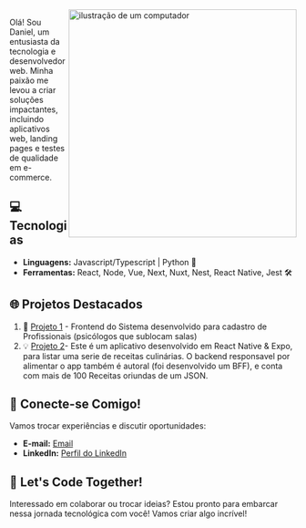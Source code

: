 <img src="https://raw.githubusercontent.com/MicaelliMedeiros/micaellimedeiros/master/image/computer-illustration.png" alt="ilustração de um computador" min-width="400px" max-width="400px" width="400px" align="right">

<p align="left"> 
Olá! Sou Daniel, um entusiasta da tecnologia e desenvolvedor web. Minha paixão me levou a criar soluções impactantes, incluindo aplicativos web, landing pages e testes de qualidade em e-commerce.

## 💻 Tecnologias

- **Linguagens:** Javascript/Typescript  | Python 🚀
- **Ferramentas:** React, Node, Vue, Next, Nuxt, Nest, React Native, Jest 🛠️

## 🌐 Projetos Destacados

1. 🚀 [Projeto 1](https://github.com/NogueiraDan/customer-management-front) - Frontend do Sistema desenvolvido para cadastro de Profissionais (psicólogos que sublocam salas)
2. 💡 [Projeto 2](https://github.com/NogueiraDan/appReceitas)- Este é um aplicativo desenvolvido em React Native & Expo, para listar uma serie de receitas culinárias. O backend responsavel por alimentar o app também é autoral (foi desenvolvido um BFF), e conta com mais de 100 Receitas oriundas de um JSON.

## 🤝 Conecte-se Comigo!

Vamos trocar experiências e discutir oportunidades:

- **E-mail:** [Email](mailto:silvanogueira3460@gmail.com)
- **LinkedIn:** [Perfil do LinkedIn](https://www.linkedin.com/in/daniel-nogueira-496813222/)

## 🚀 Let's Code Together!

Interessado em colaborar ou trocar ideias? Estou pronto para embarcar nessa jornada tecnológica com você! Vamos criar algo incrível!

</p>

